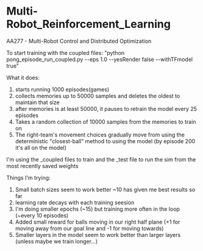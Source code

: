 # Multi-Robot_Reinforcement_Learning
AA277 - Multi-Robot Control and Distributed Optimization


To start training with the coupled files: 
"python pong_episode_run_coupled.py --eps 1.0 --yesRender false --withTFmodel true"

What it does:
1. starts running 1000 episodes(games)
2. collects memories up to 50000 samples and deletes the oldest to maintain that size
3. after memories is at least 50000, it pauses to retrain the model every 25 episodes
4. Takes a random collection of 10000 samples from the memories to train on
5. The right-team's movement choices gradually move from using the deterministic "closest-ball" method to using the model (by episode 200 it's all on the model)



I'm using the _coupled files to train and the _test file to run the sim from the most recently saved weights

Things I'm trying:
1. Small batch sizes seem to work better ~10 has given me best results so far
2. learning rate decays with each training seesion
3. I'm doing smaller epochs (~15) but training more often in the loop (~every 10 episodes)
4. Added small reward for balls moving in our right half plane (+1 for moving away from our goal line and -1 for moving towards)
5. Smaller layers in the model seem to work better than larger layers (unless maybe we train longer...)
